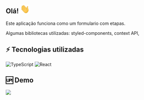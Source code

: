 ## Olá! <img src="https://raw.githubusercontent.com/victoralmeidadev/victoralmeidadev/master/wave.gif" width="30px">

Este aplicação funciona como um formulario com etapas.

Algumas bibliotecas utilizadas:
styled-components,
context API,

## ⚡ Tecnologias utilizadas

![TypeScript](https://img.shields.io/badge/-TypeScript-black?style=flat-square&logo=typescript)
![React](https://img.shields.io/badge/-React-black?style=flat-square&logo=react)

## 🆙 Demo

<img src="https://user-images.githubusercontent.com/30902898/139444281-e6a5d136-102a-40cc-acbd-61d81f8110ec.gif" width="550px">
